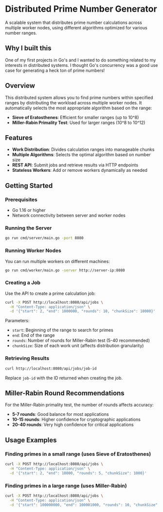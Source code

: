# Distributed Prime Number Generator

A scalable system that distributes prime number calculations across multiple worker nodes, using different algorithms optimized for various number ranges.

## Why I built this

One of my first projects in Go's and I wanted to do something related to my interests in distributed systems. I thought Go's concurrency was a good use case for generating a heck ton of prime numbers!

## Overview

This distributed system allows you to find prime numbers within specified ranges by distributing the workload across multiple worker nodes. It automatically selects the most appropriate algorithm based on the range:

- **Sieve of Eratosthenes**: Efficient for smaller ranges (up to 10^8)
- **Miller-Rabin Primality Test**: Used for larger ranges (10^8 to 10^12)

## Features

- **Work Distribution**: Divides calculation ranges into manageable chunks
- **Multiple Algorithms**: Selects the optimal algorithm based on number size
- **REST API**: Submit jobs and retrieve results via HTTP endpoints
- **Stateless Workers**: Add or remove workers dynamically as needed

## Getting Started

### Prerequisites

- Go 1.16 or higher
- Network connectivity between server and worker nodes

### Running the Server

```bash
go run cmd/server/main.go -port 8080
```

### Running Worker Nodes

You can run multiple workers on different machines:

```bash
go run cmd/worker/main.go -server http://server-ip:8080
```

### Creating a Job

Use the API to create a prime calculation job:

```bash
curl -X POST http://localhost:8080/api/jobs \
  -H "Content-Type: application/json" \
  -d '{"start": 2, "end": 1000000, "rounds": 10, "chunkSize": 10000}'
```

Parameters:
- `start`: Beginning of the range to search for primes
- `end`: End of the range
- `rounds`: Number of rounds for Miller-Rabin test (5-40 recommended)
- `chunkSize`: Size of each work unit (affects distribution granularity)

### Retrieving Results

```bash
curl http://localhost:8080/api/jobs/job-id
```

Replace `job-id` with the ID returned when creating the job.

## Miller-Rabin Round Recommendations

For the Miller-Rabin primality test, the number of rounds affects accuracy:

- **5-7 rounds**: Good balance for most applications
- **10-15 rounds**: Higher confidence for cryptographic applications
- **20-40 rounds**: Very high confidence for critical applications

## Usage Examples

### Finding primes in a small range (uses Sieve of Eratosthenes)

```bash
curl -X POST http://localhost:8080/api/jobs \
  -H "Content-Type: application/json" \
  -d '{"start": 2, "end": 10000, "rounds": 5, "chunkSize": 1000}'
```

### Finding primes in a large range (uses Miller-Rabin)

```bash
curl -X POST http://localhost:8080/api/jobs \
  -H "Content-Type: application/json" \
  -d '{"start": 100000000, "end": 100001000, "rounds": 10, "chunkSize": 100}'
```
